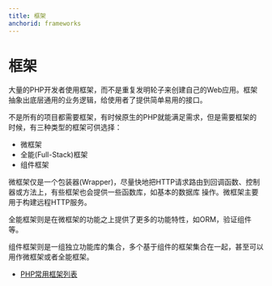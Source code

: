 ```yaml
---
title: 框架
anchorid: frameworks
---
```


<h1 id="frameworks">框架</h1>

大量的PHP开发者使用框架，而不是重复发明轮子来创建自己的Web应用。框架抽象出底层通用的业务逻辑，给使用者了提供简单易用的接口。

不是所有的项目都需要框架，有时候原生的PHP就能满足需求，但是需要框架的时候，有三种类型的框架可供选择：

* 微框架
* 全能(Full-Stack)框架
* 组件框架

微框架仅是一个包装器(Wrapper)，尽量快地把HTTP请求路由到回调函数、控制器或方法上，有些框架也会提供一些函数库，如基本的数据库
操作。微框架主要用于构建远程HTTP服务。

全能框架则是在微框架的功能之上提供了更多的功能特性，如ORM，验证组件等。

组件框架则是一组独立功能库的集合，多个基于组件的框架集合在一起，甚至可以用作微框架或者全能框架。

* [PHP常用框架列表](https://github.com/codeguy/php-the-right-way/wiki/Frameworks)